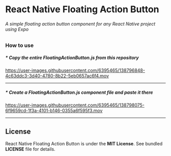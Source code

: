 # React Native Floating Action Button

###### A simple floating action button component for any React Native project using Expo

### How to use
##### * Copy the entire FloatingActionButton.js from this repository

https://user-images.githubusercontent.com/6395465/138796848-4c63ddc3-3d40-4780-8b22-5eb0657ac6f4.mov

---

##### * Create a FloatingActionButton.js component file and paste it there

https://user-images.githubusercontent.com/6395465/138798075-6f9659cd-1f3a-4101-b146-0355a6f595f3.mov

---

## License

React Native Floating Action Button is under the **MIT License**. See bundled **LICENSE** file for details.
